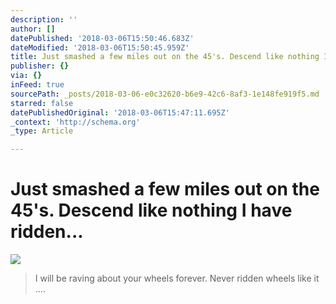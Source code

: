 ```yaml
---
description: ''
author: []
datePublished: '2018-03-06T15:50:46.683Z'
dateModified: '2018-03-06T15:50:45.959Z'
title: Just smashed a few miles out on the 45's. Descend like nothing I have ridden…
publisher: {}
via: {}
inFeed: true
sourcePath: _posts/2018-03-06-e0c32620-b6e9-42c6-8af3-1e148fe919f5.md
starred: false
datePublishedOriginal: '2018-03-06T15:47:11.695Z'
_context: 'http://schema.org'
_type: Article

---
```

# Just smashed a few miles out on the 45's. Descend like nothing I have ridden...
![](https://the-grid-user-content.s3-us-west-2.amazonaws.com/0e4404f0-5ae7-4224-9451-eb5f6f41ef64.jpg)

> I will be raving about your wheels forever. Never ridden wheels like it ....